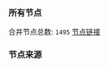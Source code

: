 ### 所有节点
合并节点总数: `1495`
[节点链接](https://raw.githubusercontent.com/rzhy1/11/master/sub/sub_merge_base64.txt)

### 节点来源
